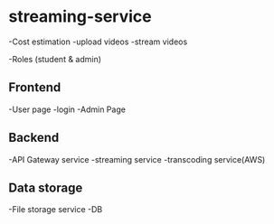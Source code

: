 # streaming-service

-Cost estimation
-upload videos
-stream videos

-Roles (student & admin)

## Frontend
-User page
-login
-Admin Page

## Backend
-API Gateway service
-streaming service
-transcoding service(AWS)

## Data storage
-File storage service
-DB
